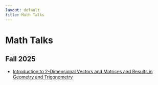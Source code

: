 ```yaml
---
layout: default
title: Math Talks
---
```


# Math Talks

## Fall 2025

- [Introduction to 2-Dimensional Vectors and Matrices and Results in Geometry and Trigonometry](/math-talks/2d-vectors-and-geometry/)
